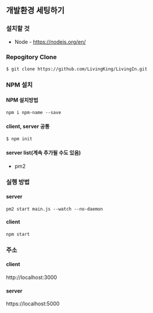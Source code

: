 ## 개발환경 세팅하기

### 설치할 것
- Node - https://nodejs.org/en/


### Repogitory Clone
```
$ git clone https://github.com/LivingKing/LivingIn.git
```

### NPM 설치
#### NPM 설치방법

```
npm i npm-name --save
```

#### client, server 공통
```
$ npm init
```


#### server list(계속 추가될 수도 있음)
- pm2

### 실행 방법
#### server
```
pm2 start main.js --watch --no-daemon
```

#### client
```
npm start
```

### 주소
#### client
http://localhost:3000

#### server
https://localhost:5000
